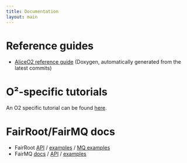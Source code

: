 ```yaml
---
title: Documentation
layout: main
---
```


Reference guides
================

* [AliceO2 reference guide](https://aliceo2group.github.io/AliceO2) (Doxygen, automatically
  generated from the latest commits)


O²-specific tutorials
=====================

An O2 specific tutorial can be found [here](https://alisw.github.io/o2-tutorial).


FairRoot/FairMQ docs
====================

* FairRoot [API](https://fairrootgroup.github.io/FairRoot) /
  [examples](https://github.com/FairRootGroup/FairRoot/tree/dev/examples) /
  [MQ examples](https://github.com/FairRootGroup/FairRoot/tree/dev/examples/MQ)
* FairMQ [docs](https://github.com/FairRootGroup/FairMQ#documentation) /
  [API](https://fairrootgroup.github.com/FairMQ/latest) /
  [examples](https://github.com/FairRootGroup/FairMQ/tree/master/examples)
